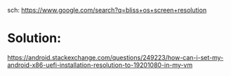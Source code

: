 sch: https://www.google.com/search?q=bliss+os+screen+resolution

# Solution:
https://android.stackexchange.com/questions/249223/how-can-i-set-my-android-x86-uefi-installation-resolution-to-19201080-in-my-vm
